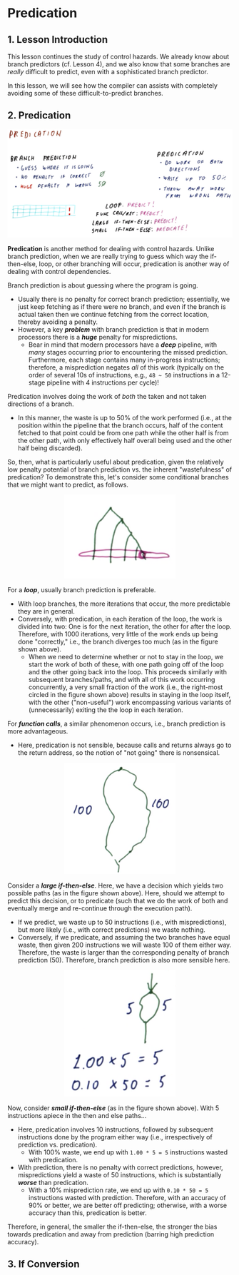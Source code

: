 # Predication

## 1. Lesson Introduction

This lesson continues the study of control hazards. We already know about branch predictors (cf. Lesson 4), and we also know that some branches are *really* difficult to predict, even with a sophisticated branch predictor.

In this lesson, we will see how the compiler can assists with completely avoiding some of these difficult-to-predict branches.

## 2. Predication

<center>
<img src="./assets/05-001.png" width="650">
</center>

**Predication** is another method for dealing with control hazards. Unlike branch prediction, when we are really trying to guess which way the if-then-else, loop, or other branching will occur, predication is another way of dealing with control dependencies.

Branch prediction is about guessing where the program is going.
  * Usually there is no penalty for correct branch prediction; essentially, we just keep fetching as if there were no branch, and even if the branch is actual taken then we continue fetching from the correct location, thereby avoiding a penalty.
  * However, a key ***problem*** with branch prediction is that in modern processors there is a ***huge*** penalty for mispredictions.
    * Bear in mind that modern processors have a ***deep*** pipeline, with *many* stages occurring prior to encountering the missed prediction. Furthermore, each stage contains many in-progress instructions; therefore, a misprediction negates *all* of this work (typically on the order of several 10s of instructions, e.g., `48 ~ 50` instructions in a 12-stage pipeline with 4 instructions per cycle)!

Predication involves doing the work of *both* the taken and not taken directions of a branch.
  * In this manner, the waste is up to 50% of the work performed (i.e., at the position within the pipeline that the branch occurs, half of the content fetched to that point could be from one path while the other half is from the other path, with only effectively half overall being used and the other half being discarded).

So, then, what is particularly useful about predication, given the relatively low penalty potential of branch prediction vs. the inherent "wastefulness" of predication? To demonstrate this, let's consider some conditional branches that we might want to predict, as follows.

<center>
<img src="./assets/05-002.png" width="250">
</center>

For a ***loop***, usually branch prediction is preferable.
  * With loop branches, the more iterations that occur, the more predictable they are in general.
  * Conversely, with predication, in each iteration of the loop, the work is divided into two: One is for the next iteration, the other for after the loop. Therefore, with 1000 iterations, very little of the work ends up being done "correctly," i.e., the branch diverges too much (as in the figure shown above).
    * When we need to determine whether or not to stay in the loop, we start the work of both of these, with one path going off of the loop and the other going back into the loop. This proceeds similarly with subsequent branches/paths, and with all of this work occurring concurrently, a very small fraction of the work (i.e., the right-most circled in the figure shown above) results in staying in the loop itself, with the other ("non-useful") work encompassing various variants of (unnecessarily) exiting the the loop in each iteration.

For ***function calls***, a similar phenomenon occurs, i.e., branch prediction is more advantageous.
  * Here, predication is not sensible, because calls and returns always go to the return address, so the notion of "not going" there is nonsensical.

<center>
<img src="./assets/05-003.png" width="250">
</center>

Consider a ***large if-then-else***. Here, we have a decision which yields two possible paths (as in the figure shown above). Here, should we attempt to predict this decision, or to predicate (such that we do the work of both and eventually merge and re-continue through the execution path).
  * If we predict, we waste up to 50 instructions (i.e., with mispredictions), but more likely (i.e., with correct predictions) we waste nothing.
  * Conversely, if we predicate, and assuming the two branches have equal waste, then given 200 instructions we will waste 100 of them either way. Therefore, the waste is larger than the corresponding penalty of branch prediction (50). Therefore, branch prediction is also more sensible here.


<center>
<img src="./assets/05-004.png" width="250">
</center>

Now, consider ***small if-then-else*** (as in the figure shown above). With 5 instructions apiece in the then and else paths...
  * Here, predication involves 10 instructions, followed by subsequent instructions done by the program either way (i.e., irrespectively of prediction vs. predication).
    * With 100% waste, we end up with `1.00 * 5 = 5` instructions wasted with predication.
  * With prediction, there is no penalty with correct predictions, however, mispredictions yield a waste of 50 instructions, which is substantially ***worse*** than predication.
    * With a 10% misprediction rate, we end up with `0.10 * 50 = 5` instructions wasted with prediction. Therefore, with an accuracy of 90% or better, we are better off predicting; otherwise, with a worse accuracy than this, predication is better.

Therefore, in general, the smaller the if-then-else, the stronger the bias towards predication and away from prediction (barring high prediction accuracy).

## 3. If Conversion
